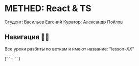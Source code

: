 # METHED: React & TS

Студент: Васильев Евгений
Куратор: Александр Пойлов

## Навигация 🤸‍♂️

Все уроки разбиты по веткам и имеют название: "lesson-_XX_"

(˶ᵔ ᵕ ᵔ˶)
